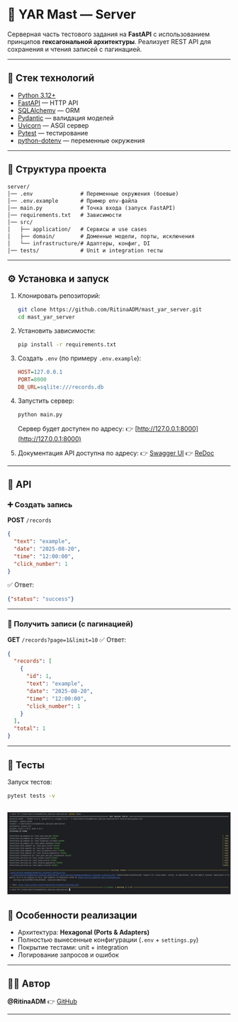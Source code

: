 # 📌 YAR Mast — Server

Серверная часть тестового задания на **FastAPI** с использованием принципов **гексагональной архитектуры**.
Реализует REST API для сохранения и чтения записей с пагинацией.

---

## 🚀 Стек технологий

* [Python 3.12+](https://www.python.org/)
* [FastAPI](https://fastapi.tiangolo.com/) — HTTP API
* [SQLAlchemy](https://www.sqlalchemy.org/) — ORM
* [Pydantic](https://docs.pydantic.dev/) — валидация моделей
* [Uvicorn](https://www.uvicorn.org/) — ASGI сервер
* [Pytest](https://docs.pytest.org/) — тестирование
* [python-dotenv](https://pypi.org/project/python-dotenv/) — переменные окружения

---

## 📂 Структура проекта

```
server/
│── .env               # Переменные окружения (боевые)
│── .env.example       # Пример env-файла
│── main.py            # Точка входа (запуск FastAPI)
│── requirements.txt   # Зависимости
│── src/
│   ├── application/   # Сервисы и use cases
│   ├── domain/        # Доменные модели, порты, исключения
│   └── infrastructure/# Адаптеры, конфиг, DI
│── tests/             # Unit и integration тесты
```

---

## ⚙️ Установка и запуск

1. Клонировать репозиторий:

   ```bash
   git clone https://github.com/RitinaADM/mast_yar_server.git
   cd mast_yar_server
   ```

2. Установить зависимости:

   ```bash
   pip install -r requirements.txt
   ```

3. Создать `.env` (по примеру `.env.example`):

   ```ini
   HOST=127.0.0.1
   PORT=8000
   DB_URL=sqlite:///records.db
   ```

4. Запустить сервер:

   ```bash
   python main.py
   ```

   Сервер будет доступен по адресу:
   👉 [http://127.0.0.1:8000](http://127.0.0.1:8000)

5. Документация API доступна по адресу:
   👉 [Swagger UI](http://127.0.0.1:8000/docs)
   👉 [ReDoc](http://127.0.0.1:8000/redoc)

---

## 📡 API

### ➕ Создать запись

**POST** `/records`

```json
{
  "text": "example",
  "date": "2025-08-20",
  "time": "12:00:00",
  "click_number": 1
}
```

✅ Ответ:

```json
{"status": "success"}
```

---

### 📖 Получить записи (с пагинацией)

**GET** `/records?page=1&limit=10`
✅ Ответ:

```json
{
  "records": [
    {
      "id": 1,
      "text": "example",
      "date": "2025-08-20",
      "time": "12:00:00",
      "click_number": 1
    }
  ],
  "total": 1
}
```

---

## 🧪 Тесты

Запуск тестов:

```bash
pytest tests -v
```
![img.png](img.png)
---

## 🔑 Особенности реализации

* Архитектура: **Hexagonal (Ports & Adapters)**
* Полностью вынесенные конфигурации (`.env` + `settings.py`)
* Покрытие тестами: unit + integration
* Логирование запросов и ошибок

---

## 👨‍💻 Автор

**@RitinaADM**
👉 [GitHub](https://github.com/RitinaADM)

---